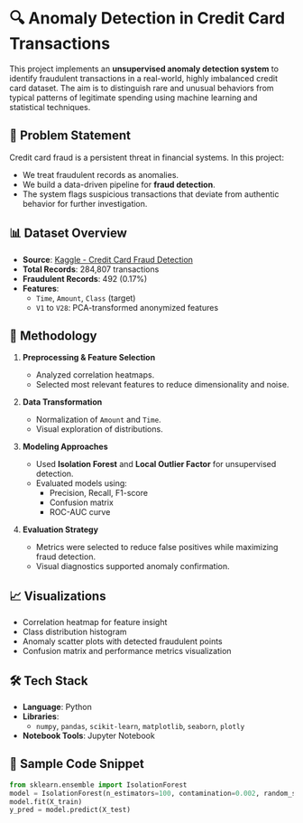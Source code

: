# 🔍 Anomaly Detection in Credit Card Transactions

This project implements an **unsupervised anomaly detection system** to identify fraudulent transactions in a real-world, highly imbalanced credit card dataset. The aim is to distinguish rare and unusual behaviors from typical patterns of legitimate spending using machine learning and statistical techniques.

## 📌 Problem Statement

Credit card fraud is a persistent threat in financial systems. In this project:
- We treat fraudulent records as anomalies.
- We build a data-driven pipeline for **fraud detection**.
- The system flags suspicious transactions that deviate from authentic behavior for further investigation.

## 📊 Dataset Overview

- **Source**: [Kaggle - Credit Card Fraud Detection](https://www.kaggle.com/datasets/mlg-ulb/creditcardfraud)
- **Total Records**: 284,807 transactions
- **Fraudulent Records**: 492 (0.17%)
- **Features**:
  - `Time`, `Amount`, `Class` (target)
  - `V1` to `V28`: PCA-transformed anonymized features

## 🧠 Methodology

1. **Preprocessing & Feature Selection**
   - Analyzed correlation heatmaps.
   - Selected most relevant features to reduce dimensionality and noise.

2. **Data Transformation**
   - Normalization of `Amount` and `Time`.
   - Visual exploration of distributions.

3. **Modeling Approaches**
   - Used **Isolation Forest** and **Local Outlier Factor** for unsupervised detection.
   - Evaluated models using:
     - Precision, Recall, F1-score
     - Confusion matrix
     - ROC-AUC curve

4. **Evaluation Strategy**
   - Metrics were selected to reduce false positives while maximizing fraud detection.
   - Visual diagnostics supported anomaly confirmation.

## 📈 Visualizations

- Correlation heatmap for feature insight
- Class distribution histogram
- Anomaly scatter plots with detected fraudulent points
- Confusion matrix and performance metrics visualization

## 🛠️ Tech Stack

- **Language**: Python
- **Libraries**:
  - `numpy`, `pandas`, `scikit-learn`, `matplotlib`, `seaborn`, `plotly`
- **Notebook Tools**: Jupyter Notebook

## 📎 Sample Code Snippet

```python
from sklearn.ensemble import IsolationForest
model = IsolationForest(n_estimators=100, contamination=0.002, random_state=42)
model.fit(X_train)
y_pred = model.predict(X_test)


